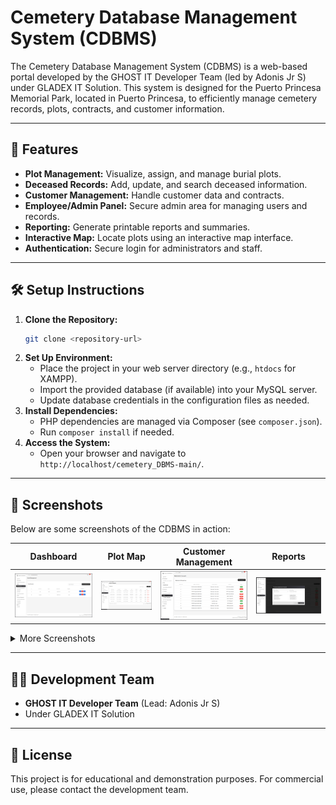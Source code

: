 # Cemetery Database Management System (CDBMS)

The Cemetery Database Management System (CDBMS) is a web-based portal developed by the GHOST IT Developer Team (led by Adonis Jr S) under GLADEX IT Solution. This system is designed for the Puerto Princesa Memorial Park, located in Puerto Princesa, to efficiently manage cemetery records, plots, contracts, and customer information.

---

## 🚀 Features
- **Plot Management:** Visualize, assign, and manage burial plots.
- **Deceased Records:** Add, update, and search deceased information.
- **Customer Management:** Handle customer data and contracts.
- **Employee/Admin Panel:** Secure admin area for managing users and records.
- **Reporting:** Generate printable reports and summaries.
- **Interactive Map:** Locate plots using an interactive map interface.
- **Authentication:** Secure login for administrators and staff.

---

## 🛠️ Setup Instructions
1. **Clone the Repository:**
   ```bash
   git clone <repository-url>
   ```
2. **Set Up Environment:**
   - Place the project in your web server directory (e.g., `htdocs` for XAMPP).
   - Import the provided database (if available) into your MySQL server.
   - Update database credentials in the configuration files as needed.
3. **Install Dependencies:**
   - PHP dependencies are managed via Composer (see `composer.json`).
   - Run `composer install` if needed.
4. **Access the System:**
   - Open your browser and navigate to `http://localhost/cemetery_DBMS-main/`.

---

## 📸 Screenshots
Below are some screenshots of the CDBMS in action:

| Dashboard | Plot Map | Customer Management | Reports |
|-----------|----------|---------------------|---------|
| ![Dashboard](screenshoots/Screenshot%20(10).png) | ![Plot Map](screenshoots/Screenshot%20(12).png) | ![Customer Management](screenshoots/Screenshot%20(13).png) | ![Reports](screenshoots/Screenshot%20(14).png) |

<details>
<summary>More Screenshots</summary>

![Screenshot 11](screenshoots/Screenshot%20(11).png)
![Screenshot 15](screenshoots/Screenshot%20(15).png)
![Screenshot 16](screenshoots/Screenshot%20(16).png)
![Screenshot 17](screenshoots/Screenshot%20(17).png)
![Screenshot 18](screenshoots/Screenshot%20(18).png)
![Screenshot 19](screenshoots/Screenshot%20(19).png)
![Screenshot 20](screenshoots/Screenshot%20(20).png)

</details>

---

## 👨‍💻 Development Team
- **GHOST IT Developer Team** (Lead: Adonis Jr S)
- Under GLADEX IT Solution

---

## 📄 License
This project is for educational and demonstration purposes. For commercial use, please contact the development team.
